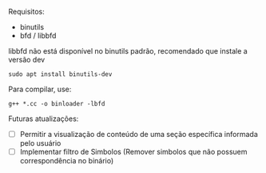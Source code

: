 Requisitos:
- binutils
- bfd / libbfd

libbfd não está disponível no binutils padrão, recomendado que instale a versão dev

```
sudo apt install binutils-dev
```

Para compilar, use:

```
g++ *.cc -o binloader -lbfd
```

Futuras atualizações:

- [ ] Permitir a visualização de conteúdo de uma seção específica informada pelo usuário
- [ ] Implementar filtro de Simbolos (Remover simbolos que não possuem correspondência no binário)
